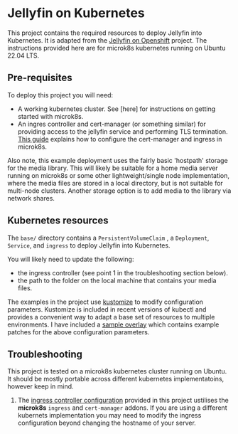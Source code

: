 # Jellyfin on Kubernetes #

This project contains the required resources to deploy Jellyfin into
Kubernetes. It is adapted from the [Jellyfin on Openshift](https://github.com/home-cluster/jellyfin-openshift) project. The instructions provided here are for microk8s kubernetes running on Ubuntu 22.04 LTS.

## Pre-requisites ##

To deploy this project you will need:

- A working kubernetes cluster. See [here] for instructions on getting started with microk8s.
- An ingres controller and cert-manager (or something similar) for providing access to the jellyfin service and performing TLS termination. [This guide](https://microk8s.io/docs/addon-cert-manager) explains how to configure the cert-manager and ingress in microk8s.

Also note, this example deployment uses the fairly basic 'hostpath' storage for the media library. This will likely be suitable for a home media server running on microk8s or some other lightweight/single node implementation, where the media files are stored in a local directory, but is not suitable for multi-node clusters. Another storage option is to add media to the library via network shares.

## Kubernetes resources ##

The `base/` directory contains a `PersistentVolumeClaim` , a `Deployment`, `Service`, and `ingress` to deploy Jellyfin
into Kubernetes.

You will likely need to update the following:

- the ingress controller (see point 1 in the troubleshooting section below).
- the path to the folder on the local machine that contains your media files.

The examples in the project use [kustomize](https://kustomize.io/) to modify configuration parameters. Kustomize is included in recent versions of kubectl and provides a convenient way to adapt a base set of resources to multiple environments. I have included a [sample  overlay](./overlay/kustomization.yaml) which contains example patches for the above configuration parameters.

## Troubleshooting ##

This project is tested on a microk8s kubernetes cluster running on Ubuntu. It should be mostly portable across different kubernetes implementatoins, however keep in mind.

1. The [ingress controller configuration](./resources/ingress.yaml) provided in this project ustilises the **microk8s** `ingress` and `cert-manager` addons. If you are using a different kubernets implementation you may need to modify the ingress configuration beyond changing the hostname of your server.
